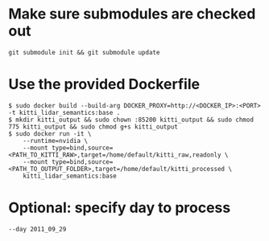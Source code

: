 # Make sure submodules are checked out
```
git submodule init && git submodule update
```

# Use the provided Dockerfile
```
$ sudo docker build --build-arg DOCKER_PROXY=http://<DOCKER_IP>:<PORT> -t kitti_lidar_semantics:base .
$ mkdir kitti_output && sudo chown :85200 kitti_output && sudo chmod 775 kitti_output && sudo chmod g+s kitti_output
$ sudo docker run -it \
    --runtime=nvidia \
    --mount type=bind,source=<PATH_TO_KITTI_RAW>,target=/home/default/kitti_raw,readonly \
    --mount type=bind,source=<PATH_TO_OUTPUT_FOLDER>,target=/home/default/kitti_processed \
    kitti_lidar_semantics:base
```

# Optional: specify day to process
```
--day 2011_09_29
```
